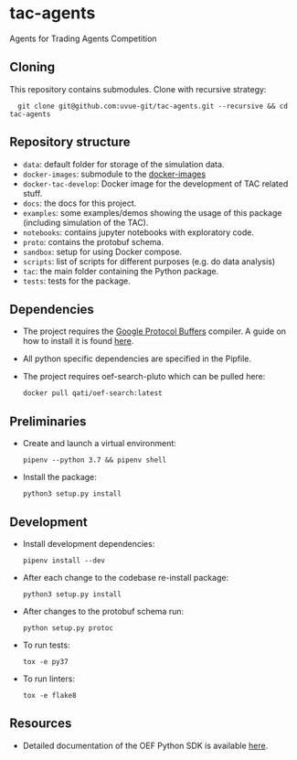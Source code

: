 # tac-agents
Agents for Trading Agents Competition

## Cloning

This repository contains submodules. Clone with recursive strategy:

	  git clone git@github.com:uvue-git/tac-agents.git --recursive && cd tac-agents

## Repository structure

- `data`: default folder for storage of the simulation data.
- `docker-images`: submodule to the [docker-images](https://github.com/uvue-git/docker-images.git)
- `docker-tac-develop`: Docker image for the development of TAC related stuff.  
- `docs`: the docs for this project.
- `examples`: some examples/demos showing the usage of this package (including simulation of the TAC).
- `notebooks`: contains jupyter notebooks with exploratory code.
- `proto`: contains the protobuf schema.
- `sandbox`: setup for using Docker compose.
- `scripts`: list of scripts for different purposes (e.g. do data analysis)
- `tac`: the main folder containing the Python package.
- `tests`: tests for the package.

## Dependencies

- The project requires the [Google Protocol Buffers](https://developers.google.com/protocol-buffers/) compiler. A guide on how to install it is found [here](https://fetchai.github.io/oef-sdk-python/user/install.html#protobuf-compiler).
- All python specific dependencies are specified in the Pipfile.
- The project requires oef-search-pluto which can be pulled here:

	  docker pull qati/oef-search:latest

## Preliminaries

- Create and launch a virtual environment:

      pipenv --python 3.7 && pipenv shell

- Install the package:

      python3 setup.py install

## Development

- Install development dependencies:

	  pipenv install --dev

- After each change to the codebase re-install package:

      python3 setup.py install

- After changes to the protobuf schema run:

	  python setup.py protoc

- To run tests:

      tox -e py37

- To run linters:

      tox -e flake8

## Resources

- Detailed documentation of the OEF Python SDK is available [here](https://fetchai.github.io/oef-sdk-python/oef.html).
